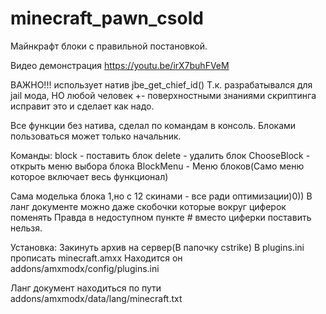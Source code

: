 # minecraft_pawn_csold
Майнкрафт блоки с правильной постановкой.

Видео демонстрация https://youtu.be/irX7buhFVeM

ВАЖНО!!! использует натив jbe_get_chief_id()
Т.к. разрабатывался для jail мода, НО любой человек +- поверхностными знаниями скриптинга исправит это и сделает как надо.

Все функции без натива, сделал по командам в консоль.
Блоками пользоваться может только начальник.

Команды:
block - поставить блок
delete - удалить блок
ChooseBlock - открыть меню выбора блока
BlockMenu - Меню блоков(Само меню которое включает весь функционал)

Сама моделька блока 1,но с 12 скинами - все ради оптимизации)0))
В ланг документе можно даже скобочки которые вокруг циферок поменять
Правда в недоступном пункте # вместо циферки поставить нельзя.

Установка:
Закинуть архив на сервер(В папочку cstrike)
В plugins.ini прописать minecraft.amxx
Находится он addons/amxmodx/config/plugins.ini

Ланг документ находиться по пути addons/amxmodx/data/lang/minecraft.txt
